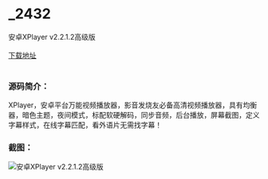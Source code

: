 # _2432
安卓XPlayer v2.2.1.2高级版
<br/></br>
[下载地址](https://www.uuid2.com/2432.html "下载地址")
<br/></br>
<h3>源码简介：</h3>
<p>XPlayer，安卓平台万能视频播放器，影音发烧友必备高清视频播放器，具有均衡器，暗色主题，夜间模式，标配软硬解码，同步音频，后台播放，屏幕截图，定义字幕样式，在线字幕匹配，看外语片无需找字幕！<p>
<h3>截图：</h3>
<img src="https://www.uuid2.com/wp-content/uploads/img/202107/63fb527297.jpg" alt="安卓XPlayer v2.2.1.2高级版">
